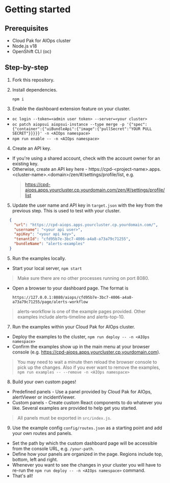 # Getting started

## Prerequisites
- Cloud Pak for AIOps cluster
- Node.js v18
- OpenShift CLI (oc)

## Step-by-step
1. Fork this repository.

2. Install dependencies.

    `npm i`
    
3. Enable the dashboard extension feature on your cluster.
  - `oc login --token=<admin user token> --server=<your cluster>`
  - `oc patch aiopsui aiopsui-instance --type merge -p '{"spec":{"container":{"uiBundleApi":{"image":{"pullSecret":"YOUR PULL SECRET"}}}}}' -n <AIOps namespace>`
  - `npm run enable -- -n <AIOps namespace>`

4. Create an API key.
  - If you're using a shared account, check with the account owner for an existing key.
  - Otherwise, create an API key here - https://cpd-\<project-name\>.apps.\<cluster-name\>.\<domain\>/zen/#/settings/profile/list, e.g.
    > https://cpd-aiops.apps.yourcluster.cp.yourdomain.com/zen/#/settings/profile/list
5. Update the user name and API key in `target.json` with the key from the previous step. This is used to test with your cluster.
```json
  {
    "url": "https://cpd-aiops.apps.yourcluster.cp.yourdomain.com/",
    "username": "<your api user>",
    "apiKey": "<your api key>",
    "tenantId": "cfd95b7e-3bc7-4006-a4a8-a73a79c71255",
    "bundleName": "alerts-examples"
  }
```

5. Run the examples locally.
  - Start your local server, `npm start`
  > Make sure there are no other processes running on port 8080.
  - Open a browser to your dashboard page. The format is 
    
    `https://127.0.0.1:8080/aiops/cfd95b7e-3bc7-4006-a4a8-a73a79c71255/page/alerts-workflow`
  > alerts-workflow is one of the example pages provided. Other examples include alerts-timeline and alerts-top-10. 

7. Run the examples within your Cloud Pak for AIOps cluster.
  - Deploy the examples to the cluster, `npm run deploy -- -n <AIOps namespace>`
  - Confirm the examples show up in the main menu at your browser console (e.g. https://cpd-aiops.apps.yourcluster.cp.yourdomain.com).
  > You may need to wait a minute then reload the browser console to pick up the changes.
  > Also if you ever want to remove the examples, `npm run examples -- --remove -n <AIOps namespace>`
  
8. Build your own custom pages!
  - Predefined panels - Use a panel provided by Cloud Pak for AIOps, alertViewer or incidentViewer.
  - Custom panels - Create custom React components to do whatever you like. Several examples are provided to help get you started.
  > All panels must be exported in `src/index.js`.

9. Use the example config `config/routes.json` as a starting point and add your own routes and panels.
  - Set the path by which the custom dashboard page will be accessible from the console URL, e.g. `/your-path`.
  - Define how your panels are organized in the page. Regions include top, bottom, left and right.
  - Whenever you want to see the changes in your cluster you will have to re-run the ```npm run deploy -- -n <AIOps namespace>``` command.
  - That's all!

